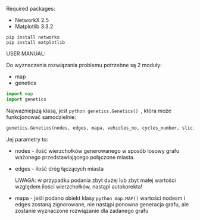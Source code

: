 Required packages:

* NetworkX 2.5
* Matplotlib 3.3.2

```
pip install networkx
pip install matplotlib
```

USER MANUAL:

Do wyznaczenia rozwiązania problemu potrzebne są 2 moduły:
* map
* genetics

```python
import map
import genetics
```

Najważniejszą klasą, jest ```python genetics.Genetics() ```, która może funkcjonować samodzielnie:
```python
genetics.Genetics(nodes, edges, mapa, vehicles_no, cycles_number, slicing_type)
```
Jej parametry to:
* nodes - ilość wierzchołków generowanego w sposób losowy grafu ważonego przedstawiającego połączone miasta.
* edges - ilość dróg łączących miasta

   UWAGA: w przypadku podania zbyt dużej lub zbyt małej wartości względem ilości wierzchołków, nastąpi autokorekta!

* mapa - jeśli podano obiekt klasy ```python map.MAP()``` wartości nodesm i edges zostaną zignorowane, nie nastąpi ponowna generacja grafu, ale zostanie wyznaczone rozwiązanie dla zadanego grafu
